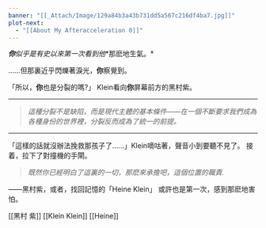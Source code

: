 ```yaml
---
banner: "[[_Attach/Image/129a84b3a43b731dd5a567c216df4ba7.jpg]]"
plot-next:
  - "[[About My Afteracceleration 0]]"
---
```


***你**似乎是有史以來第一次看到**他**那麽地生氣。*

......但那裏近乎閃爍著淚光，**你**察覺到。

「所以，**你**也是分裂的嗎?」
Klein看向**你**屏幕前方的黑村紫。



---

>*這種分裂不是缺陷，而是現代主體的基本條件——在一個不斷要求我們成為各種身份的世界裡，分裂反而成為了統一的前提。*

---



「這樣的話就沒辦法挽救那孩子了......」Klein嘀咕著，聲音小到要聽不見了。
接着，拉下了對撞機的手閘。

>*既然你已經明白了這裏的一切，那麽來承擔吧，這個位置的職責.*

——黑村紫，或者，找回記憶的「Heine Klein」
或許也是第一次，感到那麽地害怕。



[[黑村 紫]] [[Klein Klein]] [[Heine]]